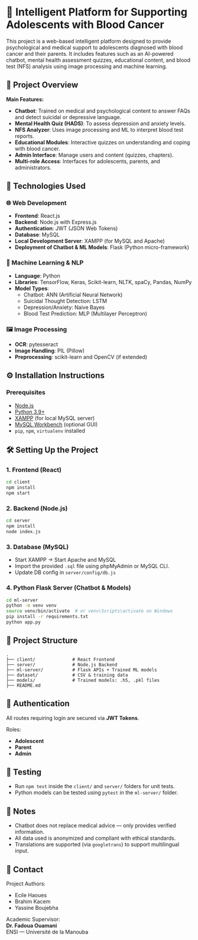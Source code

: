 
# 🧠 Intelligent Platform for Supporting Adolescents with Blood Cancer

This project is a web-based intelligent platform designed to provide psychological and medical support to adolescents diagnosed with blood cancer and their parents. It includes features such as an AI-powered chatbot, mental health assessment quizzes, educational content, and blood test (NFS) analysis using image processing and machine learning.

## 📌 Project Overview

**Main Features:**
- **Chatbot**: Trained on medical and psychological content to answer FAQs and detect suicidal or depressive language.
- **Mental Health Quiz (HADS)**: To assess depression and anxiety levels.
- **NFS Analyzer**: Uses image processing and ML to interpret blood test reports.
- **Educational Modules**: Interactive quizzes on understanding and coping with blood cancer.
- **Admin Interface**: Manage users and content (quizzes, chapters).
- **Multi-role Access**: Interfaces for adolescents, parents, and administrators.

## 🚀 Technologies Used

### 🌐 Web Development

- **Frontend**: React.js
- **Backend**: Node.js with Express.js
- **Authentication**: JWT (JSON Web Tokens)
- **Database**: MySQL
- **Local Development Server**: XAMPP (for MySQL and Apache)
- **Deployment of Chatbot & ML Models**: Flask (Python micro-framework)

### 🤖 Machine Learning & NLP

- **Language**: Python
- **Libraries**: TensorFlow, Keras, Scikit-learn, NLTK, spaCy, Pandas, NumPy
- **Model Types**:
  - Chatbot: ANN (Artificial Neural Network)
  - Suicidal Thought Detection: LSTM
  - Depression/Anxiety: Naive Bayes
  - Blood Test Prediction: MLP (Multilayer Perceptron)

### 🖼️ Image Processing

- **OCR**: pytesseract
- **Image Handling**: PIL (Pillow)
- **Preprocessing**: scikit-learn and OpenCV (if extended)

## ⚙️ Installation Instructions

### Prerequisites

- [Node.js](https://nodejs.org/)
- [Python 3.9+](https://www.python.org/)
- [XAMPP](https://www.apachefriends.org/) (for local MySQL server)
- [MySQL Workbench](https://www.mysql.com/products/workbench/) (optional GUI)
- `pip`, `npm`, `virtualenv` installed

## 🛠️ Setting Up the Project

### 1. Frontend (React)

```bash
cd client
npm install
npm start
```

### 2. Backend (Node.js)

```bash
cd server
npm install
node index.js
```

### 3. Database (MySQL)

- Start XAMPP → Start Apache and MySQL
- Import the provided `.sql` file using phpMyAdmin or MySQL CLI.
- Update DB config in `server/config/db.js`

### 4. Python Flask Server (Chatbot & Models)

```bash
cd ml-server
python -m venv venv
source venv/bin/activate  # or venv\Scripts\activate on Windows
pip install -r requirements.txt
python app.py
```

## 📂 Project Structure

```
.
├── client/              # React Frontend
├── server/              # Node.js Backend
├── ml-server/           # Flask APIs + Trained ML models
├── dataset/             # CSV & training data
├── models/              # Trained models: .h5, .pkl files
├── README.md
```

## 🔐 Authentication

All routes requiring login are secured via **JWT Tokens**.

Roles:
- **Adolescent**
- **Parent**
- **Admin**

## 🧪 Testing

- Run `npm test` inside the `client/` and `server/` folders for unit tests.
- Python models can be tested using `pytest` in the `ml-server/` folder.

## 📌 Notes

- Chatbot does not replace medical advice — only provides verified information.
- All data used is anonymized and compliant with ethical standards.
- Translations are supported (via `googletrans`) to support multilingual input.

## 📧 Contact

Project Authors:
- Ecile Haoues  
- Brahim Kacem  
- Yassine Boujebha  

Academic Supervisor:  
**Dr. Fadoua Ouamani**  
ENSI — Université de la Manouba
